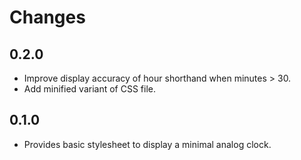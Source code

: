 # Changes

## 0.2.0

* Improve display accuracy of hour shorthand when minutes > 30.
* Add minified variant of CSS file.

## 0.1.0

* Provides basic stylesheet to display a minimal analog clock.
